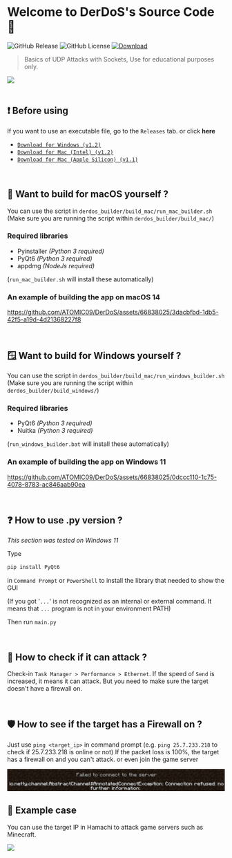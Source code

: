 <h1 align="left">Welcome to DerDoS's Source Code 👀</h1>

<p>
  <img alt="GitHub Release" src="https://img.shields.io/github/v/release/ATOMIC09/DerDos">
  <img alt="GitHub License" src="https://img.shields.io/github/license/ATOMIC09/DerDos">
  <a href="https://github.com/ATOMIC09/DerDos/tags">
      <img alt="Download" src="https://img.shields.io/github/downloads/ATOMIC09/DerDos/total" />
  </a>
</p>

> Basics of UDP Attacks with Sockets, Use for educational purposes only.
<img src ="https://github.com/user-attachments/assets/8aa32acc-4422-448f-9ee8-c30d17ff4993" />
<br>
<br>

## ❗ Before using
If you want to use an executable file, go to the `Releases` tab. or click **here**
- [`Download for Windows (v1.2)`](https://github.com/ATOMIC09/DerDoS/releases/download/v1.2/DerDos-1.2-windows-x86_64.exe)
- [`Download for Mac (Intel) (v1.2)`](https://github.com/ATOMIC09/DerDoS/releases/download/v1.2/DerDos-1.2-macintel-x86_64.dmg)
- [`Download for Mac (Apple Silicon) (v1.1)`](https://github.com/ATOMIC09/DerDoS/releases/download/v1.1/DerDos-1.1-mac-arm64.dmg)

<br>

## 🍎 Want to build for macOS yourself ? 
You can use the script in `derdos_builder/build_mac/run_mac_builder.sh` (Make sure you are running the script within `derdos_builder/build_mac/`)

### Required libraries
- Pyinstaller *(Python 3 required)*
- PyQt6 *(Python 3 required)*
- appdmg *(NodeJs required)*

(`run_mac_builder.sh` will install these automatically)

### An example of building the app on macOS 14
https://github.com/ATOMIC09/DerDoS/assets/66838025/3dacbfbd-1db5-42f5-a19d-4d21368227f8

<br>

## 🪟 Want to build for Windows yourself ? 
You can use the script in `derdos_builder/build_mac/run_windows_builder.sh` (Make sure you are running the script within `derdos_builder/build_windows/`)

### Required libraries
- PyQt6 *(Python 3 required)*
- Nuitka *(Python 3 required)*

(`run_windows_builder.bat` will install these automatically)

### An example of building the app on Windows 11
https://github.com/ATOMIC09/DerDoS/assets/66838025/0dccc110-1c75-4078-8783-ac846aab90ea

<br>

## ❓ How to use .py version ?
*This section was tested on Windows 11*

Type
```sh
pip install PyQt6
```
in `Command Prompt` or `PowerShell` to install the library that needed to show the GUI

(If you got '`...`' is not recognized as an internal or external command. It means that `...` program is not in your environment PATH)

Then run `main.py`

<br>

## 🤔 How to check if it can attack ?

Check-in `Task Manager > Performance > Ethernet`.
If the speed of `Send` is increased, it means it can attack.
But you need to make sure the target doesn't have a firewall on.

<br>

## 🛡 How to see if the target has a Firewall on ?

Just use `ping <target_ip>` in command prompt
(e.g. `ping 25.7.233.218` to check if 25.7.233.218 is online or not)
If the packet loss is 100%, the target has a firewall on and you can't attack. or even join the game server

<img src ="https://raw.githubusercontent.com/ATOMIC09/DerDoS/main/derdos_builder/asset/mc_firewall_on.jpg" />
<br>

## 🚀 Example case
You can use the target IP in Hamachi to attack game servers such as Minecraft.

<img src ="https://github.com/user-attachments/assets/00da0874-3276-409f-bf6c-1e1a406473ac" />
